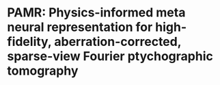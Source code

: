 # PAMR: Physics-informed meta neural representation for high-fidelity, aberration-corrected, sparse-view Fourier ptychographic tomography